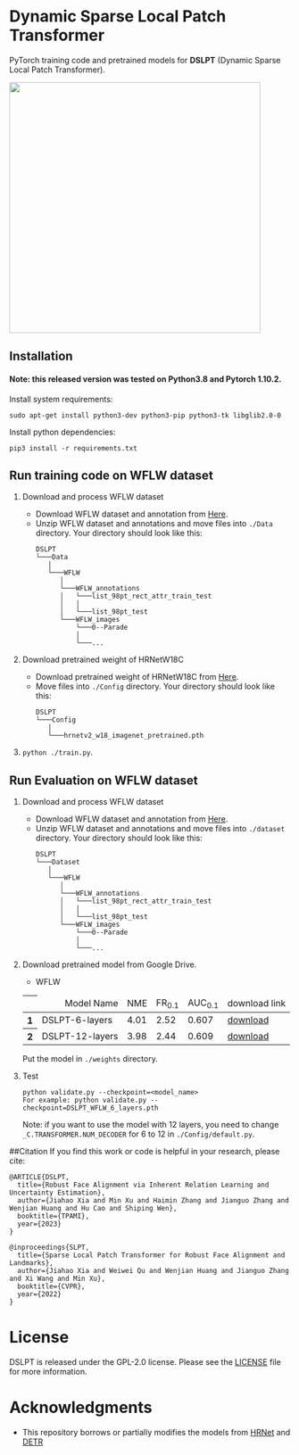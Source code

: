 # Dynamic Sparse Local Patch Transformer

PyTorch training code and pretrained models for **DSLPT** (Dynamic Sparse Local Patch Transformer).

<img src='Figures/Fig1.jpg' width="450px">

## Installation
#### Note: this released version was tested on Python3.8 and Pytorch 1.10.2.

Install system requirements:
```
sudo apt-get install python3-dev python3-pip python3-tk libglib2.0-0
```

Install python dependencies:
```
pip3 install -r requirements.txt
```

## Run training code on WFLW dataset
1. Download and process WFLW dataset
    * Download WFLW dataset and annotation from [Here](https://wywu.github.io/projects/LAB/WFLW.html).
    * Unzip WFLW dataset and annotations and move files into ```./Data``` directory. Your directory should look like this:
        ```
        DSLPT
        └───Data
           │
           └───WFLW
              │
              └───WFLW_annotations
              │   └───list_98pt_rect_attr_train_test
              │   │
              │   └───list_98pt_test
              └───WFLW_images
                  └───0--Parade
                  │
                  └───...
        ```

2. Download pretrained weight of HRNetW18C 
   * Download pretrained weight of HRNetW18C from [Here](https://github.com/HRNet/HRNet-Image-Classification).
   * Move files into ```./Config``` directory. Your directory should look like this:
        ```
        DSLPT
        └───Config
           │
           └───hrnetv2_w18_imagenet_pretrained.pth
        ```       


3. ```python ./train.py```.

## Run Evaluation on WFLW dataset
1. Download and process WFLW dataset
    * Download WFLW dataset and annotation from [Here](https://wywu.github.io/projects/LAB/WFLW.html).
    * Unzip WFLW dataset and annotations and move files into ```./dataset``` directory. Your directory should look like this:
        ```
        DSLPT
        └───Dataset
           │
           └───WFLW
              │
              └───WFLW_annotations
              │   └───list_98pt_rect_attr_train_test
              │   │
              │   └───list_98pt_test
              └───WFLW_images
                  └───0--Parade
                  │
                  └───...
        ```
2. Download pretrained model from Google Drive.
    * WFLW
   
    <table>
      <thead>
        <tr style="text-align: right;">
          <th></th>
          <td>Model Name</td>
          <td>NME</td>
          <td>FR<sub>0.1</sub></td>
          <td>AUC<sub>0.1</sub></td>
          <td>download link</td>
        </tr>
      </thead>
      <tbody>
        <tr>
          <th>1</th>
          <td>DSLPT-6-layers</td>
          <td>4.01</td>
          <td>2.52</td>
          <td>0.607</td>
          <td><a href="https://drive.google.com/file/d/1-1ZMLTBk6D3FxdlMC0sEJ9Fsx301ZUcC/view?usp=sharing">download</a></td>
        </tr>
        <tr>
          <th>2</th>
          <td>DSLPT-12-layers</td>
          <td>3.98</td>
          <td>2.44</td>
          <td>0.609</td>
          <td><a href="https://drive.google.com/file/d/1vuXDOppWhSRLu9Oxrge9RvAeAQr_-ez_/view?usp=sharing">download</a></td>
        </tr>
      </tbody>
    </table>
   
    Put the model in ```./weights``` directory.

3. Test

    ```
    python validate.py --checkpoint=<model_name>
    For example: python validate.py --checkpoint=DSLPT_WFLW_6_layers.pth
    ```
    
    Note: if you want to use the model with 12 layers, you need to change ```_C.TRANSFORMER.NUM_DECODER``` for
    6 to 12 in ```./Config/default.py```.


##Citation
If you find this work or code is helpful in your research, please cite:
```
@ARTICLE{DSLPT,
  title={Robust Face Alignment via Inherent Relation Learning and Uncertainty Estimation},
  author={Jiahao Xia and Min Xu and Haimin Zhang and Jianguo Zhang and Wenjian Huang and Hu Cao and Shiping Wen},
  booktitle={TPAMI},
  year={2023}
}
```

```
@inproceedings{SLPT,
  title={Sparse Local Patch Transformer for Robust Face Alignment and Landmarks},
  author={Jiahao Xia and Weiwei Qu and Wenjian Huang and Jianguo Zhang and Xi Wang and Min Xu},
  booktitle={CVPR},
  year={2022}
}
```

# License
DSLPT is released under the GPL-2.0 license. Please see the [LICENSE](LICENSE) file for more information.

# Acknowledgments
   * This repository borrows or partially modifies the models from [HRNet](https://github.com/HRNet/HRNet-Facial-Landmark-Detection)
and [DETR](https://github.com/facebookresearch/detr)
